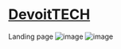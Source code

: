 # [DevoitTECH](https://darshan1005.github.io/DevoitTECH/)
Landing page
![image](https://github.com/darshan1005/DevoitTECH/assets/114302987/a02ff0a1-3448-4aa7-a419-c1eaa505532a)
![image](https://github.com/darshan1005/DevoitTECH/assets/114302987/f5126e08-2086-493f-986c-cd9e23744f33)
